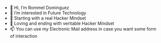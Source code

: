 - 👋 Hi, I’m Rommel Dominguez
- 👀 I’m interested in Future Technology
- 🌱 Starting with a real Hacker Mindset
- 💞️ Loving and ending with veritable Hacker Mindset
- 📫 You can use my Electronic Mail address in case you want some form of interaction

<!---
monkeydominicorobin/monkeydominicorobin is a ✨ special ✨ repository because its `README.md` (this file) appears on your GitHub profile.
You can click the Preview link to take a look at your changes.
--->
